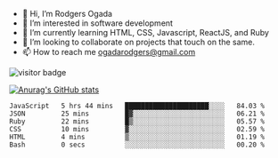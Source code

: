 - 👋 Hi, I’m Rodgers Ogada
- 👀 I’m interested in software development
- 🌱 I’m currently learning HTML, CSS, Javascript, ReactJS, and Ruby
- 💞️ I’m looking to collaborate on projects that touch on the same.
- 📫 How to reach me ogadarodgers@gmail.com

![visitor badge](https://visitor-badge.glitch.me/badge?page_id=ogada-otieno.visitor-badge)

[![Anurag's GitHub stats](https://github-readme-stats.vercel.app/api?username=ogada-otieno)](https://github.com/anuraghazra/github-readme-stats) 
<!--START_SECTION:waka-->

```text
JavaScript   5 hrs 44 mins   █████████████████████░░░░   84.03 %
JSON         25 mins         █▓░░░░░░░░░░░░░░░░░░░░░░░   06.21 %
Ruby         22 mins         █▒░░░░░░░░░░░░░░░░░░░░░░░   05.57 %
CSS          10 mins         ▓░░░░░░░░░░░░░░░░░░░░░░░░   02.59 %
HTML         4 mins          ▒░░░░░░░░░░░░░░░░░░░░░░░░   01.19 %
Bash         0 secs          ░░░░░░░░░░░░░░░░░░░░░░░░░   00.20 %
```

<!--END_SECTION:waka-->

<!---
ogada-otieno/ogada-otieno is a ✨ special ✨ repository because its `README.md` (this file) appears on your GitHub profile.
You can click the Preview link to take a look at your changes.
--->
